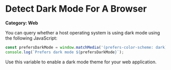 # Detect Dark Mode For A Browser

__Category: Web__

You can query whether a host operating system is using dark mode using the following JavaScript:

```javascript
const prefersDarkMode = window.matchMedia('(prefers-color-scheme: dark)').matches;
console.log(`Prefers dark mode ${prefersDarkMode}`);
```

Use this variable to enable a dark mode theme for your web application.
